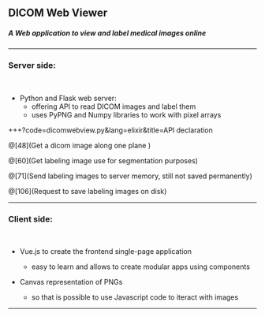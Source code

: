 
## DICOM Web Viewer

##### A Web application to view and label medical images online 

---
### Server side:

<br> 

- Python and Flask web server:
    - offering API to read DICOM images and label them
    - uses PyPNG and Numpy libraries to work with pixel arrays
    
+++?code=dicomwebview.py&lang=elixir&title=API declaration

@[48](Get a dicom image along one plane )

@[60](Get labeling image use for segmentation purposes)

@[71](Send labeling images to server memory, still not saved permanently)

@[106](Request to save labeling images on disk)

---
### Client side:

<br>

- Vue.js to create the frontend single-page application
    - easy to learn and allows to create modular apps using components

- Canvas representation of PNGs
    - so that is possible to use Javascript code to iteract with images  


---

